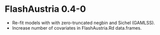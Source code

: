 # FlashAustria 0.4-0

* Re-fit models with with zero-truncated negbin and Sichel (GAMLSS).
* Increase number of covariates in FlashAustria.Rd data.frames.

